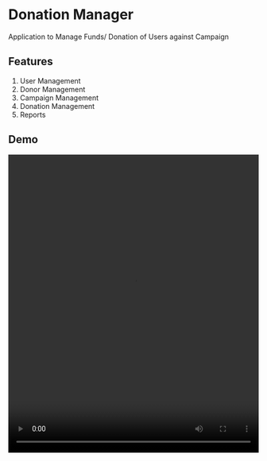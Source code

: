 # Donation Manager
Application to Manage Funds/ Donation of Users against Campaign

## Features
1. User Management
2. Donor Management
3. Campaign Management
4. Donation Management
5. Reports

## Demo
<video width="100%" height="600">
  <source src="https://github.com/balasubhramanian/donation-manager/blob/gh-pages/donation-v1.mp4?raw=true" type="video/mp4">
  Your browser does not support the video tag.
</video>
